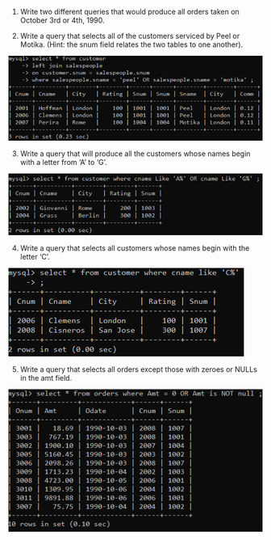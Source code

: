 1) Write two different queries that would produce all orders taken on October 3rd or 4th, 1990. 



2) Write a query that selects all of the customers serviced by Peel or Motika. 
(Hint: the snum field relates the two tables to one another).  

![Assignment6](image-16.png)

3) Write a query that will produce all the customers whose names begin with a letter from ‘A’ to ‘G’.

![Assignment6](image-15.png)

4) Write a query that selects all customers whose names begin with the letter ‘C’.

![Assignment6](image-17.png)

5) Write a query that selects all orders except those with zeroes or NULLs in the amt field.

![Assignment6](image-18.png)

